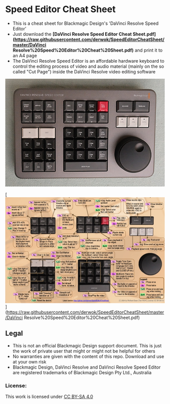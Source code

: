 # Speed Editor Cheat Sheet

- This is a cheat sheet for Blackmagic Design's 'DaVinci Resolve Speed Editor'
- Just download the **[DaVinci Resolve Speed Editor Cheat Sheet.pdf](https://raw.githubusercontent.com/derwok/SpeedEditorCheatSheet/master/DaVinci Resolve%20Speed%20Editor%20Cheat%20Sheet.pdf)** and print it to an A4 page
- The DaVinci Resolve Speed Editor is an affordable hardware keyboard to control the editing process of video and audio material (mainly on the so called "Cut Page") inside the DaVinci Resolve video editing software

![Image of Speed Editor](./AffinityDesigner/Speed_Editor_DSCF7401_800px.jpg)


[![Thumbnail of Cheat Sheet](./AffinityDesigner/DaVinci_Resolve_Speed_Editor_Cheat_Sheet_thumbnail.jpg)](https://raw.githubusercontent.com/derwok/SpeedEditorCheatSheet/master/DaVinci Resolve%20Speed%20Editor%20Cheat%20Sheet.pdf)


## Legal
* This is not an official Blackmagic Design support document. This is just the work of private user that might or might not be helpful for others
* No warranties are given with the content of this repo. Download and use at your own risk
* Blackmagic Design, DaVinci Resolve and DaVinci Resolve Speed Editor are registered trademarks of Blackmagic Design Pty Ltd., Australia

### License:
This work is licensed under [CC BY-SA 4.0](https://creativecommons.org/licenses/by-sa/4.0)

